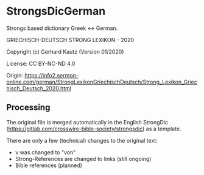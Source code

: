 # StrongsDicGerman

Strongs based dictionary Greek <-> German.

 GRIECHISCH-DEUTSCH STRONG LEXIKON - 2020   
 
 Copyright (c) Gerhard Kautz     (Version 01/2020)
 
License: CC BY-NC-ND 4.0

Origin: https://info2.sermon-online.com/german/StrongLexikonGriechischDeutsch/Strong_Lexikon_Griechisch_Deutsch_2020.html

##  Processing

The original file is merged automatically in the English StrongDic (https://gitlab.com/crosswire-bible-society/strongsdic) as a template. 

There are only a few (technical) changes to the original text: 
* v was changed to "von"
* Strong-References are changed to links (still ongoing)
* Bible references (planned)

